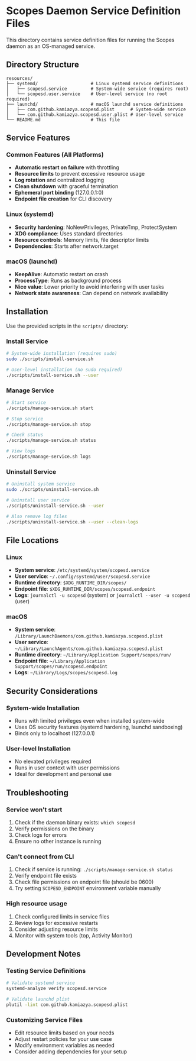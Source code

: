 # Scopes Daemon Service Definition Files

This directory contains service definition files for running the Scopes daemon as an OS-managed service.

## Directory Structure

```
resources/
├── systemd/                    # Linux systemd service definitions
│   ├── scopesd.service         # System-wide service (requires root)
│   └── scopesd.user.service    # User-level service (no root required)
├── launchd/                    # macOS launchd service definitions
│   ├── com.github.kamiazya.scopesd.plist      # System-wide service
│   └── com.github.kamiazya.scopesd.user.plist # User-level service
└── README.md                   # This file
```

## Service Features

### Common Features (All Platforms)
- **Automatic restart on failure** with throttling
- **Resource limits** to prevent excessive resource usage
- **Log rotation** and centralized logging
- **Clean shutdown** with graceful termination
- **Ephemeral port binding** (127.0.0.1:0)
- **Endpoint file creation** for CLI discovery

### Linux (systemd)
- **Security hardening**: NoNewPrivileges, PrivateTmp, ProtectSystem
- **XDG compliance**: Uses standard directories
- **Resource controls**: Memory limits, file descriptor limits
- **Dependencies**: Starts after network.target

### macOS (launchd)
- **KeepAlive**: Automatic restart on crash
- **ProcessType**: Runs as background process
- **Nice value**: Lower priority to avoid interfering with user tasks
- **Network state awareness**: Can depend on network availability

## Installation

Use the provided scripts in the `scripts/` directory:

### Install Service
```bash
# System-wide installation (requires sudo)
sudo ./scripts/install-service.sh

# User-level installation (no sudo required)
./scripts/install-service.sh --user
```

### Manage Service
```bash
# Start service
./scripts/manage-service.sh start

# Stop service
./scripts/manage-service.sh stop

# Check status
./scripts/manage-service.sh status

# View logs
./scripts/manage-service.sh logs
```

### Uninstall Service
```bash
# Uninstall system service
sudo ./scripts/uninstall-service.sh

# Uninstall user service
./scripts/uninstall-service.sh --user

# Also remove log files
./scripts/uninstall-service.sh --user --clean-logs
```

## File Locations

### Linux
- **System service**: `/etc/systemd/system/scopesd.service`
- **User service**: `~/.config/systemd/user/scopesd.service`
- **Runtime directory**: `$XDG_RUNTIME_DIR/scopes/`
- **Endpoint file**: `$XDG_RUNTIME_DIR/scopes/scopesd.endpoint`
- **Logs**: `journalctl -u scopesd` (system) or `journalctl --user -u scopesd` (user)

### macOS
- **System service**: `/Library/LaunchDaemons/com.github.kamiazya.scopesd.plist`
- **User service**: `~/Library/LaunchAgents/com.github.kamiazya.scopesd.plist`
- **Runtime directory**: `~/Library/Application Support/scopes/run/`
- **Endpoint file**: `~/Library/Application Support/scopes/run/scopesd.endpoint`
- **Logs**: `~/Library/Logs/scopes/scopesd.log`

## Security Considerations

### System-wide Installation
- Runs with limited privileges even when installed system-wide
- Uses OS security features (systemd hardening, launchd sandboxing)
- Binds only to localhost (127.0.0.1)

### User-level Installation
- No elevated privileges required
- Runs in user context with user permissions
- Ideal for development and personal use

## Troubleshooting

### Service won't start
1. Check if the daemon binary exists: `which scopesd`
2. Verify permissions on the binary
3. Check logs for errors
4. Ensure no other instance is running

### Can't connect from CLI
1. Check if service is running: `./scripts/manage-service.sh status`
2. Verify endpoint file exists
3. Check file permissions on endpoint file (should be 0600)
4. Try setting `SCOPESD_ENDPOINT` environment variable manually

### High resource usage
1. Check configured limits in service files
2. Review logs for excessive restarts
3. Consider adjusting resource limits
4. Monitor with system tools (top, Activity Monitor)

## Development Notes

### Testing Service Definitions
```bash
# Validate systemd service
systemd-analyze verify scopesd.service

# Validate launchd plist
plutil -lint com.github.kamiazya.scopesd.plist
```

### Customizing Service Files
- Edit resource limits based on your needs
- Adjust restart policies for your use case
- Modify environment variables as needed
- Consider adding dependencies for your setup
